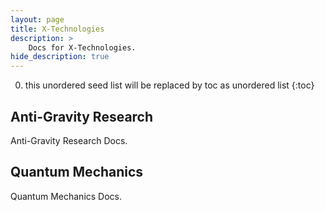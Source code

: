 ```yaml
---
layout: page
title: X-Technologies
description: >
    Docs for X-Technologies.
hide_description: true
---
```


0. this unordered seed list will be replaced by toc as unordered list
{:toc}

## Anti-Gravity Research
Anti-Gravity Research Docs.

## Quantum Mechanics
Quantum Mechanics Docs.
